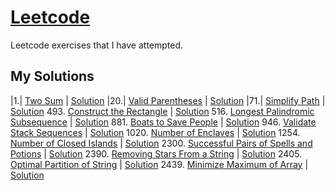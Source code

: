 # [Leetcode](https://leetcode.com/)

Leetcode exercises that I have attempted.

## My Solutions
|1.| [Two Sum](https://leetcode.com/problems/two-sum/) | [Solution](https://github.com/Carlintyj/Leetcode/blob/main/1.%20TwoSum/src/Solution.java)
|20.| [Valid Parentheses](https://leetcode.com/problems/valid-parentheses/) | [Solution](https://github.com/Carlintyj/Leetcode/blob/main/20.%20Valid%20Parentheses/src/Solution.java)
|71.| [Simplify Path](https://leetcode.com/problems/simplify-path/) | [Solution](https://github.com/Carlintyj/Leetcode/blob/main/71.%20Simplify%20Path/src/Solution.java)
493. [Construct the Rectangle](https://leetcode.com/problems/construct-the-rectangle/) | [Solution](https://github.com/Carlintyj/Leetcode/blob/main/492.%20Construct%20the%20Rectangle/src/Solution.java)
516. [Longest Palindromic Subsequence](https://leetcode.com/problems/longest-palindromic-subsequence/) | [Solution](https://github.com/Carlintyj/Leetcode/blob/main/516.%20Longest%20Palindromic%20Subsequence/src/Solution.java)
881. [Boats to Save People](https://leetcode.com/problems/boats-to-save-people/) | [Solution](https://github.com/Carlintyj/Leetcode/blob/main/881.%20Boats%20to%20Save%20People/src/Solution.java)
946. [Validate Stack Sequences](https://leetcode.com/problems/validate-stack-sequences/) | [Solution](https://github.com/Carlintyj/Leetcode/blob/main/946.%20Validate%20Stack%20Sequences/src/Solution.java)
1020. [Number of Enclaves](https://leetcode.com/problems/number-of-enclaves/) | [Solution](https://github.com/Carlintyj/Leetcode/blob/main/1020.%20Number%20of%20Enclaves/src/Solution.java)
1254. [Number of Closed Islands](https://leetcode.com/problems/number-of-closed-islands/) | [Solution](https://github.com/Carlintyj/Leetcode/blob/main/1254.%20Number%20of%20Closed%20Islands/src/Solution.java)
2300. [Successful Pairs of Spells and Potions](https://leetcode.com/problems/successful-pairs-of-spells-and-potions/) | [Solution](https://github.com/Carlintyj/Leetcode/blob/main/2300.%20Successful%20Pairs%20of%20Spells%20and%20Potions/src/Solution.java)
2390. [Removing Stars From a String](https://leetcode.com/problems/removing-stars-from-a-string/) | [Solution](https://github.com/Carlintyj/Leetcode/blob/main/2300.%20Successful%20Pairs%20of%20Spells%20and%20Potions/src/Solution.java)
2405. [Optimal Partition of String](https://leetcode.com/problems/optimal-partition-of-string/) | [Solution](https://github.com/Carlintyj/Leetcode/blob/main/2405.%20Optimal%20Partition%20of%20String/src/Solution.java)
2439. [Minimize Maximum of Array](https://leetcode.com/problems/minimize-maximum-of-array/) | [Solution](https://github.com/Carlintyj/Leetcode/blob/main/2439.%20Minimize%20Maximum%20of%20Array/src/Solution.java)

